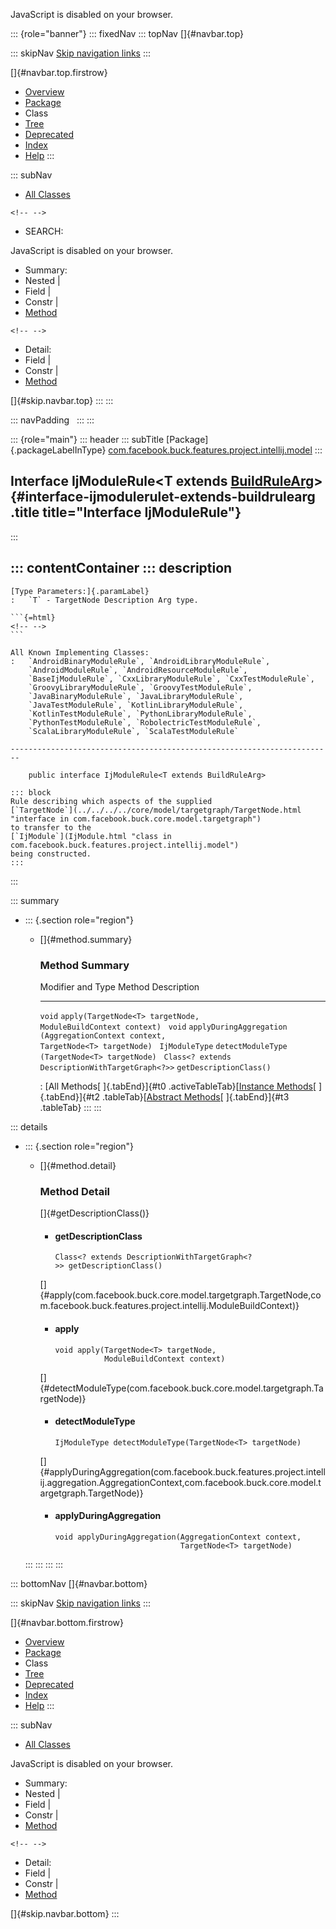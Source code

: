 <div>

JavaScript is disabled on your browser.

</div>

::: {role="banner"}
::: fixedNav
::: topNav
[]{#navbar.top}

::: skipNav
[Skip navigation links](#skip.navbar.top "Skip navigation links")
:::

[]{#navbar.top.firstrow}

-   [Overview](../../../../../../../index.html)
-   [Package](package-summary.html)
-   Class
-   [Tree](package-tree.html)
-   [Deprecated](../../../../../../../deprecated-list.html)
-   [Index](../../../../../../../index-all.html)
-   [Help](../../../../../../../help-doc.html)
:::

::: subNav
-   [All Classes](../../../../../../../allclasses.html)

```{=html}
<!-- -->
```
-   SEARCH:

<div>

<div>

JavaScript is disabled on your browser.

</div>

</div>

<div>

-   Summary: 
-   Nested \| 
-   Field \| 
-   Constr \| 
-   [Method](#method.summary)

```{=html}
<!-- -->
```
-   Detail: 
-   Field \| 
-   Constr \| 
-   [Method](#method.detail)

</div>

[]{#skip.navbar.top}
:::
:::

::: navPadding
 
:::
:::

::: {role="main"}
::: header
::: subTitle
[Package]{.packageLabelInType} [com.facebook.buck.features.project.intellij.model](package-summary.html)
:::

## Interface IjModuleRule\<T extends [BuildRuleArg](../../../../core/description/arg/BuildRuleArg.html "interface in com.facebook.buck.core.description.arg")\> {#interface-ijmodulerulet-extends-buildrulearg .title title="Interface IjModuleRule"}
:::

::: contentContainer
::: description
-   

    [Type Parameters:]{.paramLabel}
    :   `T` - TargetNode Description Arg type.

    ```{=html}
    <!-- -->
    ```

    All Known Implementing Classes:
    :   `AndroidBinaryModuleRule`, `AndroidLibraryModuleRule`,
        `AndroidModuleRule`, `AndroidResourceModuleRule`,
        `BaseIjModuleRule`, `CxxLibraryModuleRule`, `CxxTestModuleRule`,
        `GroovyLibraryModuleRule`, `GroovyTestModuleRule`,
        `JavaBinaryModuleRule`, `JavaLibraryModuleRule`,
        `JavaTestModuleRule`, `KotlinLibraryModuleRule`,
        `KotlinTestModuleRule`, `PythonLibraryModuleRule`,
        `PythonTestModuleRule`, `RobolectricTestModuleRule`,
        `ScalaLibraryModuleRule`, `ScalaTestModuleRule`

    ------------------------------------------------------------------------

        public interface IjModuleRule<T extends BuildRuleArg>

    ::: block
    Rule describing which aspects of the supplied
    [`TargetNode`](../../../../core/model/targetgraph/TargetNode.html "interface in com.facebook.buck.core.model.targetgraph")
    to transfer to the
    [`IjModule`](IjModule.html "class in com.facebook.buck.features.project.intellij.model")
    being constructed.
    :::
:::

::: summary
-   ::: {.section role="region"}
    -   []{#method.summary}

        ### Method Summary

          Modifier and Type                                  Method                                                                                                 Description
          -------------------------------------------------- ------------------------------------------------------------------------------------------------------ -------------
          `void`                                             `apply​(TargetNode<T> targetNode,      ModuleBuildContext context)`                                      
          `void`                                             `applyDuringAggregation​(AggregationContext context,                       TargetNode<T> targetNode)`    
          `IjModuleType`                                     `detectModuleType​(TargetNode<T> targetNode)`                                                            
          `Class<? extends DescriptionWithTargetGraph<?>>`   `getDescriptionClass()`                                                                                 

          : [All Methods[ ]{.tabEnd}]{#t0 .activeTableTab}[[Instance
          Methods](javascript:show(2);)[ ]{.tabEnd}]{#t2
          .tableTab}[[Abstract
          Methods](javascript:show(4);)[ ]{.tabEnd}]{#t3 .tableTab}
    :::
:::

::: details
-   ::: {.section role="region"}
    -   []{#method.detail}

        ### Method Detail

        []{#getDescriptionClass()}

        -   #### getDescriptionClass

            ``` methodSignature
            Class<? extends DescriptionWithTargetGraph<?>> getDescriptionClass()
            ```

        []{#apply(com.facebook.buck.core.model.targetgraph.TargetNode,com.facebook.buck.features.project.intellij.ModuleBuildContext)}

        -   #### apply

            ``` methodSignature
            void apply​(TargetNode<T> targetNode,
                       ModuleBuildContext context)
            ```

        []{#detectModuleType(com.facebook.buck.core.model.targetgraph.TargetNode)}

        -   #### detectModuleType

            ``` methodSignature
            IjModuleType detectModuleType​(TargetNode<T> targetNode)
            ```

        []{#applyDuringAggregation(com.facebook.buck.features.project.intellij.aggregation.AggregationContext,com.facebook.buck.core.model.targetgraph.TargetNode)}

        -   #### applyDuringAggregation

            ``` methodSignature
            void applyDuringAggregation​(AggregationContext context,
                                        TargetNode<T> targetNode)
            ```
    :::
:::
:::
:::

::: bottomNav
[]{#navbar.bottom}

::: skipNav
[Skip navigation links](#skip.navbar.bottom "Skip navigation links")
:::

[]{#navbar.bottom.firstrow}

-   [Overview](../../../../../../../index.html)
-   [Package](package-summary.html)
-   Class
-   [Tree](package-tree.html)
-   [Deprecated](../../../../../../../deprecated-list.html)
-   [Index](../../../../../../../index-all.html)
-   [Help](../../../../../../../help-doc.html)
:::

::: subNav
-   [All Classes](../../../../../../../allclasses.html)

<div>

<div>

JavaScript is disabled on your browser.

</div>

</div>

<div>

-   Summary: 
-   Nested \| 
-   Field \| 
-   Constr \| 
-   [Method](#method.summary)

```{=html}
<!-- -->
```
-   Detail: 
-   Field \| 
-   Constr \| 
-   [Method](#method.detail)

</div>

[]{#skip.navbar.bottom}
:::
